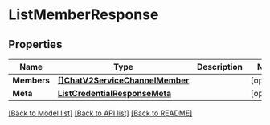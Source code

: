 # ListMemberResponse

## Properties
Name | Type | Description | Notes
------------ | ------------- | ------------- | -------------
**Members** | [**[]ChatV2ServiceChannelMember**](chat.v2.service.channel.member.md) |  |[optional] 
**Meta** | [**ListCredentialResponseMeta**](ListCredentialResponse_meta.md) |  |[optional] 

[[Back to Model list]](../README.md#documentation-for-models) [[Back to API list]](../README.md#documentation-for-api-endpoints) [[Back to README]](../README.md)


